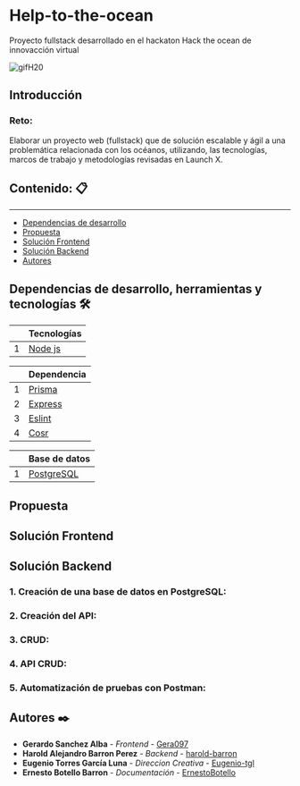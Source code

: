 # Help-to-the-ocean
Proyecto fullstack desarrollado en el hackaton Hack the ocean de innovacción virtual



![gifH20](https://user-images.githubusercontent.com/89043553/168487473-afdc8688-3bb7-4115-83db-2e222a2474e4.gif)

## Introducción

### Reto:

Elaborar un proyecto web (fullstack) que de solución escalable y ágil a una problemática relacionada con los océanos, utilizando, las tecnologías, marcos de trabajo y metodologías revisadas en Launch X.

## Contenido: 📋
---
- [Dependencias de desarrollo](#id1)
- [Propuesta](#id2)
- [Solución Frontend](#id3)
- [Solución Backend](#id3)
- [Autores](#id4)

<div id='id1' />

## Dependencias de desarrollo, herramientas y  tecnologías 🛠️
| |Tecnologías|
|------|------|
|1| [Node js](https://nodejs.org/en/)|

| |Dependencia|
|------|------|
|1| [Prisma](https://www.prisma.io/)|
|2| [Express](http://expressjs.com/)|
|3| [Eslint](https://eslint.org/)|
|4| [Cosr](https://www.npmjs.com/package/cors)|

| |Base de datos|
|------|------|
|1| [PostgreSQL](https://www.postgresql.org/)|


<div id='id2' />

## Propuesta

<div id='id3' />

## Solución Frontend

<div id='id4' />

## Solución Backend

### 1. Creación de una base de datos en PostgreSQL:

### 2. Creación del API:

### 3. CRUD:

### 4. API CRUD:

### 5. Automatización de pruebas con Postman:

<div id='id5' />

## Autores ✒️

* **Gerardo Sanchez Alba** - *Frontend* - [Gera097](https://github.com/Gera097)
* **Harold Alejandro Barron Perez** - *Backend* - [harold-barron](https://github.com/harold-barron)
* **Eugenio Torres García Luna** - *Direccion Creativa* - [Eugenio-tgl](https://github.com/Eugenio-tgl)
* **Ernesto Botello Barron** - *Documentación* - [ErnestoBotello](https://github.com/ErnestoBotello)


